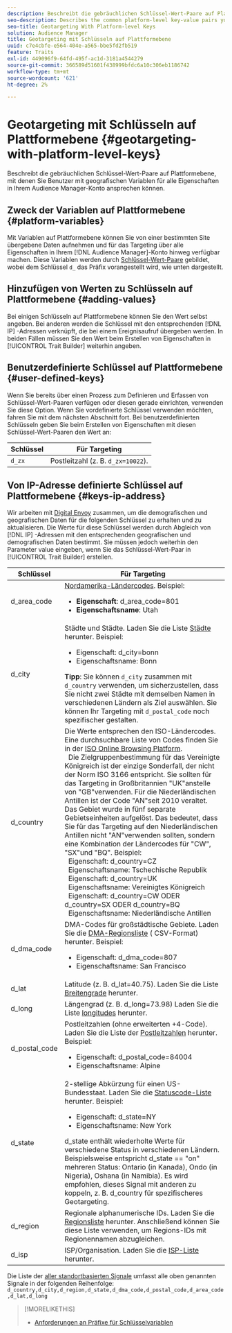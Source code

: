 ```yaml
---
description: Beschreibt die gebräuchlichen Schlüssel-Wert-Paare auf Plattformebene, mit denen Sie Benutzer mit geografischen Variablen für alle Eigenschaften in Ihrem Audience Manager-Konto ansprechen können.
seo-description: Describes the common platform-level key-value pairs you can use to target users with geographic variables across all properties in your Audience Manager account.
seo-title: Geotargeting With Platform-level Keys
solution: Audience Manager
title: Geotargeting mit Schlüsseln auf Plattformebene
uuid: c7e4cbfe-e564-404e-a565-bbe5fd2fb519
feature: Traits
exl-id: 449096f9-64fd-495f-ac1d-3181a4544279
source-git-commit: 366589d51601f438999bfdc6a10c306eb1186742
workflow-type: tm+mt
source-wordcount: '621'
ht-degree: 2%

---
```


# Geotargeting mit Schlüsseln auf Plattformebene {#geotargeting-with-platform-level-keys}

Beschreibt die gebräuchlichen Schlüssel-Wert-Paare auf Plattformebene, mit denen Sie Benutzer mit geografischen Variablen für alle Eigenschaften in Ihrem Audience Manager-Konto ansprechen können.

<!-- c_tb_platform_vars.xml -->

## Zweck der Variablen auf Plattformebene {#platform-variables}

Mit Variablen auf Plattformebene können Sie von einer bestimmten Site übergebene Daten aufnehmen und für das Targeting über alle Eigenschaften in Ihrem [!DNL Audience Manager]-Konto hinweg verfügbar machen. Diese Variablen werden durch [Schlüssel-Wert-Paare](../../reference/key-value-pairs-explained.md) gebildet, wobei dem Schlüssel `d_` das Präfix vorangestellt wird, wie unten dargestellt.

## Hinzufügen von Werten zu Schlüsseln auf Plattformebene {#adding-values}

Bei einigen Schlüsseln auf Plattformebene können Sie den Wert selbst angeben. Bei anderen werden die Schlüssel mit den entsprechenden [!DNL IP] -Adressen verknüpft, die bei einem Ereignisaufruf übergeben werden. In beiden Fällen müssen Sie den Wert beim Erstellen von Eigenschaften in [!UICONTROL Trait Builder] weiterhin angeben.

## Benutzerdefinierte Schlüssel auf Plattformebene {#user-defined-keys}

Wenn Sie bereits über einen Prozess zum Definieren und Erfassen von Schlüssel-Wert-Paaren verfügen oder diesen gerade einrichten, verwenden Sie diese Option. Wenn Sie vordefinierte Schlüssel verwenden möchten, fahren Sie mit dem nächsten Abschnitt fort. Bei benutzerdefinierten Schlüsseln geben Sie beim Erstellen von Eigenschaften mit diesen Schlüssel-Wert-Paaren den Wert an:

| Schlüssel | Für Targeting |
|---|---|
| `d_zx` | Postleitzahl (z. B. `d_zx=10022`). |

## Von IP-Adresse definierte Schlüssel auf Plattformebene {#keys-ip-address}

Wir arbeiten mit [Digital Envoy](https://www.digitalenvoy.com/) zusammen, um die demografischen und geografischen Daten für die folgenden Schlüssel zu erhalten und zu aktualisieren. Die Werte für diese Schlüssel werden durch Abgleich von [!DNL IP] -Adressen mit den entsprechenden geografischen und demografischen Daten bestimmt. Sie müssen jedoch weiterhin den Parameter value eingeben, wenn Sie das Schlüssel-Wert-Paar in [!UICONTROL Trait Builder] erstellen.

| Schlüssel | Für Targeting |
|--- |--- |
| d_area_code | [Nordamerika-Ländercodes](https://en.wikipedia.org/wiki/List_of_North_American_Numbering_Plan_area_codes).  Beispiel: <ul><li>**Eigenschaft**: d_area_code=801</li><li>**Eigenschaftsname**: Utah</li></ul> |
| d_city | Städte und Städte. Laden Sie die Liste [Städte](assets/d_city.txt) herunter.  Beispiel: <ul><li>Eigenschaft: d_city=bonn</li><li>Eigenschaftsname: Bonn</li></ul> **Tipp**: Sie können `d_city` zusammen mit `d_country` verwenden, um sicherzustellen, dass Sie nicht zwei Städte mit demselben Namen in verschiedenen Ländern als Ziel auswählen. Sie können Ihr Targeting mit `d_postal_code` noch spezifischer gestalten. |
| d_country | Die Werte entsprechen den ISO-Ländercodes. Eine durchsuchbare Liste von Codes finden Sie in der [ISO Online Browsing Platform](https://www.iso.org/obp/ui/#home). <br>  Die Zielgruppenbestimmung für das Vereinigte Königreich ist der einzige Sonderfall, der nicht der Norm ISO 3166 entspricht. Sie sollten für das Targeting in Großbritannien &quot;UK&quot;anstelle von &quot;GB&quot;verwenden.  Für die Niederländischen Antillen ist der Code &quot;AN&quot;seit 2010 veraltet. Das Gebiet wurde in fünf separate Gebietseinheiten aufgelöst. Das bedeutet, dass Sie für das Targeting auf den Niederländischen Antillen nicht &quot;AN&quot;verwenden sollten, sondern eine Kombination der Ländercodes für &quot;CW&quot;, &quot;SX&quot;und &quot;BQ&quot;.  Beispiel: <br>  Eigenschaft: d_country=CZ <br>  Eigenschaftsname: Tschechische Republik <br>  Eigenschaft: d_country=UK <br>  Eigenschaftsname: Vereinigtes Königreich <br>  Eigenschaft: d_country=CW ODER d_country=SX ODER d_country=BQ <br>  Eigenschaftsname: Niederländische Antillen |
| d_dma_code | DMA-Codes für großstädtische Gebiete. Laden Sie die [DMA-Regionsliste](assets/DMAregions.csv) ( CSV-Format) herunter.  Beispiel: <ul><li>Eigenschaft: d_dma_code=807</li><li>Eigenschaftsname: San Francisco</li></ul> |
| d_lat | Latitude (z. B. d_lat=40.75). Laden Sie die Liste [Breitengrade](assets/d_lat.txt) herunter. |
| d_long | Längengrad (z. B. d_long=73.98) Laden Sie die Liste [longitudes](assets/d_long.txt) herunter. |
| d_postal_code | Postleitzahlen (ohne erweiterten +4-Code). Laden Sie die Liste der [Postleitzahlen](assets/d_postal_code.txt) herunter.  Beispiel: <ul><li>Eigenschaft: d_postal_code=84004 </li><li>Eigenschaftsname: Alpine</li></ul> |
| d_state | 2-stellige Abkürzung für einen US-Bundesstaat. Laden Sie die [Statuscode-Liste](assets/d_state.txt) herunter.  Beispiel: <ul><li>Eigenschaft: d_state=NY </li><li>Eigenschaftsname: New York</li></ul>d_state enthält wiederholte Werte für verschiedene Status in verschiedenen Ländern. Beispielsweise entspricht d_state == &quot;on&quot; mehreren Status: Ontario (in Kanada), Ondo (in Nigeria), Oshana (in Namibia). Es wird empfohlen, dieses Signal mit anderen zu koppeln, z. B. d_country für spezifischeres Geotargeting. |
| d_region | Regionale alphanumerische IDs. Laden Sie die [Regionsliste](assets/Country_RegionCodes_City.csv) herunter.  Anschließend können Sie diese Liste verwenden, um Regions-IDs mit Regionennamen abzugleichen. |
| d_isp | ISP/Organisation. Laden Sie die [ISP-Liste](assets/d_isp.txt) herunter. |

Die Liste der [aller standortbasierten Signale](assets/all.txt) umfasst alle oben genannten Signale in der folgenden Reihenfolge: `d_country,d_city,d_region,d_state,d_dma_code,d_postal_code,d_area_code,d_lat,d_long`

>[!MORELIKETHIS]
>
>* [Anforderungen an Präfixe für Schlüsselvariablen](../../features/traits/trait-variable-prefixes.md)
